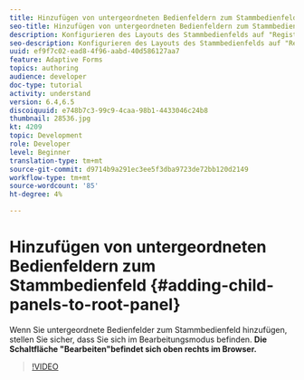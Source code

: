 ```yaml
---
title: Hinzufügen von untergeordneten Bedienfeldern zum Stammbedienfeld
seo-title: Hinzufügen von untergeordneten Bedienfeldern zum Stammbedienfeld
description: Konfigurieren des Layouts des Stammbedienfelds auf "Registerkarten links"und Hinzufügen untergeordneter Bedienfelder zum Stammbedienfeld.
seo-description: Konfigurieren des Layouts des Stammbedienfelds auf "Registerkarten links"und Hinzufügen untergeordneter Bedienfelder zum Stammbedienfeld.
uuid: ef9f7c02-ead8-4f96-aabd-40d586127aa7
feature: Adaptive Forms
topics: authoring
audience: developer
doc-type: tutorial
activity: understand
version: 6.4,6.5
discoiquuid: e748b7c3-99c9-4caa-98b1-4433046c24b8
thumbnail: 28536.jpg
kt: 4209
topic: Development
role: Developer
level: Beginner
translation-type: tm+mt
source-git-commit: d9714b9a291ec3ee5f3dba9723de72bb120d2149
workflow-type: tm+mt
source-wordcount: '85'
ht-degree: 4%

---
```



# Hinzufügen von untergeordneten Bedienfeldern zum Stammbedienfeld {#adding-child-panels-to-root-panel}

Wenn Sie untergeordnete Bedienfelder zum Stammbedienfeld hinzufügen, stellen Sie sicher, dass Sie sich im Bearbeitungsmodus befinden. **Die Schaltfläche &quot;Bearbeiten&quot;befindet sich oben rechts im Browser.**


>[!VIDEO](https://video.tv.adobe.com/v/28536?quality=9&learn=on)

